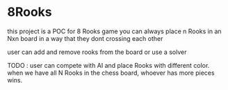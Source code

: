 # 8Rooks

this project is a POC for 8 Rooks game
you can always place n Rooks in an Nxn board in a way that they dont crossing each other 

user can add and remove rooks from the board or use a solver

TODO :
user can compete with AI and place Rooks with different color.
when we have all N Rooks in the chess board, whoever has more pieces wins.

